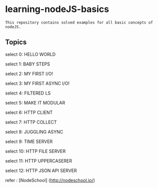 # learning-nodeJS-basics
```
This repository contains solved examples for all basic concepts of nodeJS.
```
## Topics
  select 0: HELLO WORLD 

   select 1: BABY STEPS 

   select 2: MY FIRST I/O! 

   select 3: MY FIRST ASYNC I/O! 

   select 4: FILTERED LS 

   select 5: MAKE IT MODULAR

   select 6: HTTP CLIENT

   select 7: HTTP COLLECT

   select 8: JUGGLING ASYNC

   select 9: TIME SERVER

   select 10: HTTP FILE SERVER

   select 11: HTTP UPPERCASERER

   select 12: HTTP JSON API SERVER

refer : [NodeSchool] (http://nodeschool.io/)
